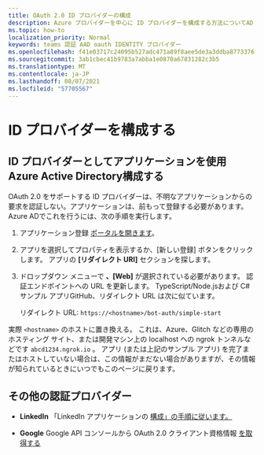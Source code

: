 ```yaml
---
title: OAuth 2.0 ID プロバイダーの構成
description: Azure プロバイダーを中心に ID プロバイダーを構成する方法についてAD
ms.topic: how-to
localization_priority: Normal
keywords: teams 認証 AAD oauth IDENTITY プロバイダー
ms.openlocfilehash: f41e03717c24095b527adc471a89f8aee5de3a3ddba8773376fca49ee12bbbcc
ms.sourcegitcommit: 3ab1cbec41b9783a7abba1e0870a67831282c3b5
ms.translationtype: MT
ms.contentlocale: ja-JP
ms.lasthandoff: 08/07/2021
ms.locfileid: "57705567"
---
```

# <a name="configure-identity-providers"></a>ID プロバイダーを構成する

## <a name="configuring-an-application-to-use-azure-active-directory-as-an-identity-provider"></a>ID プロバイダーとしてアプリケーションを使用Azure Active Directory構成する

OAuth 2.0 をサポートする ID プロバイダーは、不明なアプリケーションからの要求を認証しない。アプリケーションは、前もって登録する必要があります。 Azure ADでこれを行うには、次の手順を実行します。

1. アプリケーション登録 [ポータルを開きます](https://ms.portal.azure.com/#blade/Microsoft_AAD_RegisteredApps/ApplicationsListBlade)。

2. アプリを選択してプロパティを表示するか、[新しい登録] ボタンをクリックします。 アプリの **[リダイレクト URI]** セクションを探します。

3. ドロップダウン メニューで **、[Web]** が選択されている必要があります。 認証エンドポイントへの URL を更新します。 TypeScript/Node.jsおよび C#サンプル アプリGitHub、リダイレクト URL は次に似ています。

    リダイレクト URL: `https://<hostname>/bot-auth/simple-start`

実際 `<hostname>` のホストに置き換える。 これは、Azure、Glitch などの専用のホスティング サイト、または開発マシン上の localhost への ngrok トンネルなどです `abcd1234.ngrok.io` 。 アプリ (または上記のサンプル アプリ) を完了またはホストしていない場合は、この情報がまだない場合がありますが、その情報が知られているときにいつでもこのページに戻ります。

## <a name="other-authentication-providers"></a>その他の認証プロバイダー

* **LinkedIn** 「LinkedIn アプリケーションの [構成」の手順に従います。](/linkedin/talent/apply-with-linkedin)

* **Google** Google API コンソールから OAuth 2.0 クライアント資格情報 [を取得する](https://console.developers.google.com/)
